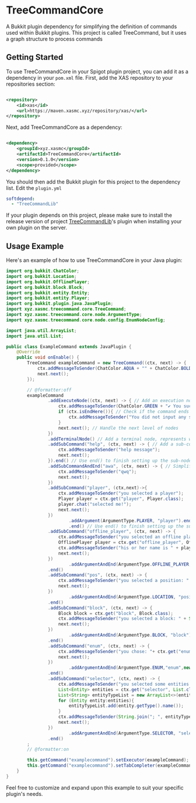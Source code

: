 # TreeCommandCore

A Bukkit plugin dependency for simplifying the definition of commands used within Bukkit plugins. This project is called
TreeCommand, but it uses a graph structure to process commands

## Getting Started

To use TreeCommandCore in your Spigot plugin project, you can add it as a dependency in your `pom.xml` file. First, add
the XAS repository to your repositories section:

```xml

<repository>
    <id>xas</id>
    <url>https://maven.xasmc.xyz/repository/xas/</url>
</repository>
```

Next, add TreeCommandCore as a dependency:

```xml

<dependency>
    <groupId>xyz.xasmc</groupId>
    <artifactId>TreeCommandCore</artifactId>
    <version>0.1.0</version>
    <scope>provided</scope>
</dependency>
```

You should then add the Bukkit plugin for this project to the dependency list. Edit the `plugin.yml`

```yaml
softdepend:
  - "TreeCommandLib"
```

If your plugin depends on this project, please make sure to install the release version of
project [TreeCommandLib](https://github.com/XAS-Dev/TreeCommandLib)'s plugin when installing your own plugin on the
server.

## Usage Example

Here's an example of how to use TreeCommandCore in your Java plugin:

```java
import org.bukkit.ChatColor;
import org.bukkit.Location;
import org.bukkit.OfflinePlayer;
import org.bukkit.block.Block;
import org.bukkit.entity.Entity;
import org.bukkit.entity.Player;
import org.bukkit.plugin.java.JavaPlugin;
import xyz.xasmc.treecommand.core.TreeCommand;
import xyz.xasmc.treecommand.core.node.ArgumentType;
import xyz.xasmc.treecommand.core.node.config.EnumNodeConfig;

import java.util.ArrayList;
import java.util.List;

public class ExampleCommand extends JavaPlugin {
    @Override
    public void onEnable() {
        TreeCommand exampleCommand = new TreeCommand((ctx, next) -> {
            ctx.addMessageToSender(ChatColor.AQUA + "" + ChatColor.BOLD + "===== exampleCommand =====");
            next.next();
        });

        // @formatter:off
        exampleCommand
                .addExecuteNode((ctx, next) -> { // Add an execution node, executes corresponding code when reached
                    ctx.addMessageToSender(ChatColor.GREEN + "✔ You successfully executed this command");
                    if (ctx.isEndHere()){ // Check if the command ends here, meaning no sub-commands were input
                        ctx.addMessageToSender("You did not input any sub commands");
                    }
                    next.next(); // Handle the next level of nodes
                })
                .addTerminalNode() // Add a terminal node, represents where the command can end
                .addSubCommand("help", (ctx, next) -> { // Add a sub-command, returns a newly created sub-command node
                    ctx.addMessageToSender("help message");
                    next.next();
                }).end() // Use end() to finish setting up the sub-node
                .addSubCommandAndEnd("awa", (ctx, next) -> { // Simplified form, add a sub-command node and directly end its setup
                    ctx.addMessageToSender("qwq");
                    next.next();
                })
                .addSubCommand("player", (ctx,next)->{
                    ctx.addMessageToSender("you selected a player");
                    Player player = ctx.get("player", Player.class);
                    player.chat("selected me!");
                    next.next();
                })
                        .addArgument(ArgumentType.PLAYER, "player").end() // Add a parameter node for the sub-command; use end() to finish setting up the parameter node
                        .end() // Use end() to finish setting up the sub-node
                .addSubCommand("offline_player", (ctx, next) -> {
                    ctx.addMessageToSender("you selected an offline player");
                    OfflinePlayer player = ctx.get("offline_player", OfflinePlayer.class);
                    ctx.addMessageToSender("his or her name is " + player.getName() + " and UUID is " + player.getUniqueId());
                    next.next();
                })
                        .addArgumentAndEnd(ArgumentType.OFFLINE_PLAYER, "offline_player") // Simplified form, add a parameter node for the sub-command and directly end its setup
                .end()
                .addSubCommand("pos", (ctx, next) -> {
                    ctx.addMessageToSender("you selected a position: " + ctx.get("position", Location.class).toString());
                    next.next();
                })
                        .addArgumentAndEnd(ArgumentType.LOCATION, "position")
                .end()
                .addSubCommand("block", (ctx, next) -> {
                    Block block = ctx.get("block", Block.class);
                    ctx.addMessageToSender("you selected a block: " + String.format("(%d, %d, %d) %s", block.getX(), block.getY(), block.getZ(), block.getType()));
                    next.next();
                })
                        .addArgumentAndEnd(ArgumentType.BLOCK, "block")
                .end()
                .addSubCommand("enum", (ctx, next) -> {
                    ctx.addMessageToSender("you chose: "+ ctx.get("enum", String.class));
                    next.next();
                })
                        .addArgumentAndEnd(ArgumentType.ENUM,"enum",new EnumNodeConfig(new String[]{"a", "b", "c"}))
                .end()
                .addSubCommand("selector", (ctx, next) -> {
                    ctx.addMessageToSender("you selected some entities:");
                    List<Entity> entities = ctx.get("selector", List.class);
                    List<String> entityTypeList = new ArrayList<>(entities.size());
                    for (Entity entity:entities){
                        entityTypeList.add(entity.getType().name());
                    }
                    ctx.addMessageToSender(String.join("; ", entityTypeList));
                    next.next();
                })
                        .addArgumentAndEnd(ArgumentType.SELECTOR, "selector")
                .end()
        ;
        // @formatter:on

        this.getCommand("examplecommand").setExecutor(exampleCommand);
        this.getCommand("examplecommand").setTabCompleter(exampleCommand);
    }
}
```

Feel free to customize and expand upon this example to suit your specific plugin's needs.
